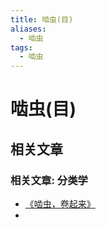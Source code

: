 ```yaml
---
title: 啮虫(目)
aliases:
  - 啮虫
tags:
  - 啮虫
---
```

# 啮虫(目)

## 相关文章

### 相关文章: 分类学

* [《啮虫，卷起来》](https://mp.weixin.qq.com/s/QHF_YEHf1WymVLpqAmnakw)
* 
